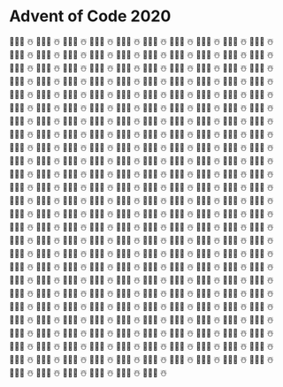 # Advent of Code 2020
👨🏻‍💻 ☃️ 👨🏻‍💻 ☃️ 👨🏻‍💻 ☃️ 👨🏻‍💻 ☃️ 👨🏻‍💻 ☃️ 👨🏻‍💻 ☃️ 👨🏻‍💻 ☃️ 👨🏻‍💻 ☃️ 👨🏻‍💻 ☃️ 👨🏻‍💻 ☃️ 👨🏻‍💻 ☃️ 👨🏻‍💻 ☃️ 👨🏻‍💻 ☃️ 👨🏻‍💻 ☃️ 👨🏻‍💻 ☃️ 👨🏻‍💻 ☃️ 👨🏻‍💻 ☃️ 👨🏻‍💻 ☃️ 👨🏻‍💻 ☃️ 👨🏻‍💻 ☃️ 👨🏻‍💻 ☃️ 👨🏻‍💻 ☃️ 👨🏻‍💻 ☃️ 👨🏻‍💻 ☃️ 👨🏻‍💻 ☃️ 👨🏻‍💻 ☃️ 👨🏻‍💻 ☃️ 👨🏻‍💻 ☃️ 👨🏻‍💻 ☃️ 👨🏻‍💻 ☃️ 👨🏻‍💻 ☃️ 👨🏻‍💻 ☃️ 👨🏻‍💻 ☃️ 👨🏻‍💻 ☃️ 👨🏻‍💻 ☃️ 👨🏻‍💻 ☃️ 👨🏻‍💻 ☃️ 👨🏻‍💻 ☃️ 👨🏻‍💻 ☃️ 👨🏻‍💻 ☃️ 👨🏻‍💻 ☃️ 👨🏻‍💻 ☃️ 👨🏻‍💻 ☃️ 👨🏻‍💻 ☃️ 👨🏻‍💻 ☃️ 👨🏻‍💻 ☃️ 👨🏻‍💻 ☃️ 👨🏻‍💻 ☃️ 👨🏻‍💻 ☃️ 👨🏻‍💻 ☃️ 👨🏻‍💻 ☃️ 👨🏻‍💻 ☃️ 👨🏻‍💻 ☃️ 👨🏻‍💻 ☃️ 👨🏻‍💻 ☃️ 👨🏻‍💻 ☃️ 👨🏻‍💻 ☃️ 👨🏻‍💻 ☃️ 👨🏻‍💻 ☃️ 👨🏻‍💻 ☃️ 👨🏻‍💻 ☃️ 👨🏻‍💻 ☃️ 👨🏻‍💻 ☃️ 👨🏻‍💻 ☃️ 👨🏻‍💻 ☃️ 👨🏻‍💻 ☃️ 👨🏻‍💻 ☃️ 👨🏻‍💻 ☃️ 👨🏻‍💻 ☃️ 👨🏻‍💻 ☃️ 👨🏻‍💻 ☃️ 👨🏻‍💻 ☃️ 👨🏻‍💻 ☃️ 👨🏻‍💻 ☃️ 👨🏻‍💻 ☃️ 👨🏻‍💻 ☃️ 👨🏻‍💻 ☃️ 👨🏻‍💻 ☃️ 👨🏻‍💻 ☃️ 👨🏻‍💻 ☃️ 👨🏻‍💻 ☃️ 👨🏻‍💻 ☃️ 👨🏻‍💻 ☃️ 👨🏻‍💻 ☃️ 👨🏻‍💻 ☃️ 👨🏻‍💻 ☃️ 👨🏻‍💻 ☃️ 👨🏻‍💻 ☃️ 👨🏻‍💻 ☃️ 👨🏻‍💻 ☃️ 👨🏻‍💻 ☃️ 👨🏻‍💻 ☃️ 👨🏻‍💻 ☃️ 👨🏻‍💻 ☃️ 👨🏻‍💻 ☃️ 👨🏻‍💻 ☃️ 👨🏻‍💻 ☃️ 👨🏻‍💻 ☃️ 👨🏻‍💻 ☃️ 👨🏻‍💻 ☃️ 👨🏻‍💻 ☃️ 👨🏻‍💻 ☃️ 👨🏻‍💻 ☃️ 👨🏻‍💻 ☃️ 👨🏻‍💻 ☃️ 👨🏻‍💻 ☃️ 👨🏻‍💻 ☃️ 👨🏻‍💻 ☃️ 👨🏻‍💻 ☃️ 👨🏻‍💻 ☃️ 👨🏻‍💻 ☃️ 👨🏻‍💻 ☃️ 👨🏻‍💻 ☃️ 👨🏻‍💻 ☃️ 👨🏻‍💻 ☃️ 👨🏻‍💻 ☃️ 👨🏻‍💻 ☃️ 👨🏻‍💻 ☃️ 👨🏻‍💻 ☃️ 👨🏻‍💻 ☃️ 👨🏻‍💻 ☃️ 👨🏻‍💻 ☃️ 👨🏻‍💻 ☃️ 👨🏻‍💻 ☃️ 👨🏻‍💻 ☃️ 👨🏻‍💻 ☃️ 👨🏻‍💻 ☃️ 👨🏻‍💻 ☃️ 👨🏻‍💻 ☃️ 👨🏻‍💻 ☃️ 👨🏻‍💻 ☃️ 👨🏻‍💻 ☃️ 👨🏻‍💻 ☃️ 👨🏻‍💻 ☃️ 👨🏻‍💻 ☃️ 👨🏻‍💻 ☃️ 👨🏻‍💻 ☃️ 👨🏻‍💻 ☃️ 👨🏻‍💻 ☃️ 👨🏻‍💻 ☃️ 👨🏻‍💻 ☃️ 👨🏻‍💻 ☃️ 👨🏻‍💻 ☃️ 👨🏻‍💻 ☃️ 👨🏻‍💻 ☃️ 👨🏻‍💻 ☃️ 👨🏻‍💻 ☃️ 👨🏻‍💻 ☃️ 👨🏻‍💻 ☃️ 👨🏻‍💻 ☃️ 👨🏻‍💻 ☃️ 👨🏻‍💻 ☃️ 👨🏻‍💻 ☃️ 👨🏻‍💻 ☃️ 👨🏻‍💻 ☃️ 👨🏻‍💻 ☃️ 👨🏻‍💻 ☃️ 👨🏻‍💻 ☃️ 👨🏻‍💻 ☃️ 👨🏻‍💻 ☃️ 👨🏻‍💻 ☃️ 👨🏻‍💻 ☃️ 👨🏻‍💻 ☃️ 👨🏻‍💻 ☃️ 👨🏻‍💻 ☃️ 👨🏻‍💻 ☃️ 👨🏻‍💻 ☃️ 👨🏻‍💻 ☃️ 👨🏻‍💻 ☃️ 👨🏻‍💻 ☃️ 👨🏻‍💻 ☃️ 👨🏻‍💻 ☃️ 👨🏻‍💻 ☃️ 👨🏻‍💻 ☃️ 👨🏻‍💻 ☃️ 👨🏻‍💻 ☃️ 👨🏻‍💻 ☃️ 👨🏻‍💻 ☃️ 👨🏻‍💻 ☃️ 👨🏻‍💻 ☃️ 👨🏻‍💻 ☃️ 👨🏻‍💻 ☃️ 👨🏻‍💻 ☃️ 👨🏻‍💻 ☃️ 👨🏻‍💻 ☃️ 👨🏻‍💻 ☃️ 👨🏻‍💻 ☃️ 👨🏻‍💻 ☃️ 👨🏻‍💻 ☃️ 👨🏻‍💻 ☃️ 👨🏻‍💻 ☃️ 👨🏻‍💻 ☃️ 👨🏻‍💻 ☃️ 👨🏻‍💻 ☃️ 👨🏻‍💻 ☃️ 👨🏻‍💻 ☃️ 👨🏻‍💻 ☃️ 👨🏻‍💻 ☃️ 👨🏻‍💻 ☃️ 👨🏻‍💻 ☃️ 👨🏻‍💻 ☃️ 👨🏻‍💻 ☃️ 👨🏻‍💻 ☃️ 👨🏻‍💻 ☃️ 👨🏻‍💻 ☃️ 👨🏻‍💻 ☃️ 👨🏻‍💻 ☃️ 👨🏻‍💻 ☃️ 👨🏻‍💻 ☃️ 👨🏻‍💻 ☃️ 👨🏻‍💻 ☃️ 👨🏻‍💻 ☃️ 👨🏻‍💻 ☃️ 👨🏻‍💻 ☃️ 👨🏻‍💻 ☃️ 👨🏻‍💻 ☃️ 👨🏻‍💻 ☃️ 👨🏻‍💻 ☃️ 👨🏻‍💻 ☃️ 👨🏻‍💻 ☃️ 👨🏻‍💻 ☃️ 👨🏻‍💻 ☃️ 👨🏻‍💻 ☃️ 👨🏻‍💻 ☃️ 👨🏻‍💻 ☃️ 👨🏻‍💻 ☃️ 👨🏻‍💻 ☃️ 👨🏻‍💻 ☃️ 👨🏻‍💻 ☃️ 👨🏻‍💻 ☃️ 👨🏻‍💻 ☃️ 👨🏻‍💻 ☃️ 👨🏻‍💻 ☃️ 👨🏻‍💻 ☃️ 👨🏻‍💻 ☃️ 👨🏻‍💻 ☃️ 👨🏻‍💻 ☃️ 👨🏻‍💻 ☃️ 👨🏻‍💻 ☃️ 👨🏻‍💻 ☃️ 👨🏻‍💻 ☃️ 👨🏻‍💻 ☃️ 👨🏻‍💻 ☃️ 👨🏻‍💻 ☃️ 👨🏻‍💻 ☃️ 👨🏻‍💻 ☃️ 👨🏻‍💻 ☃️ 👨🏻‍💻 ☃️ 👨🏻‍💻 ☃️ 👨🏻‍💻 ☃️ 👨🏻‍💻 ☃️ 👨🏻‍💻 ☃️ 👨🏻‍💻 ☃️ 👨🏻‍💻 ☃️ 👨🏻‍💻 ☃️ 👨🏻‍💻 ☃️ 
